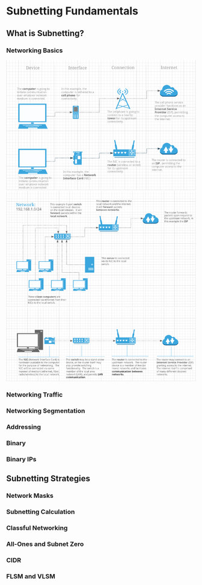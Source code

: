 # Subnetting Fundamentals

## What is Subnetting?

### Networking Basics

![Simple Example](img/networking-basics/simple-example.png)
![Larger Example](img/networking-basics/larger-example.png)
![Components](img/networking-basics/components.png)

### Networking Traffic

### Networking Segmentation

### Addressing

### Binary

### Binary IPs


## Subnetting Strategies

### Network Masks

### Subnetting Calculation

### Classful Networking

### All-Ones and Subnet Zero

### CIDR

### FLSM and VLSM
